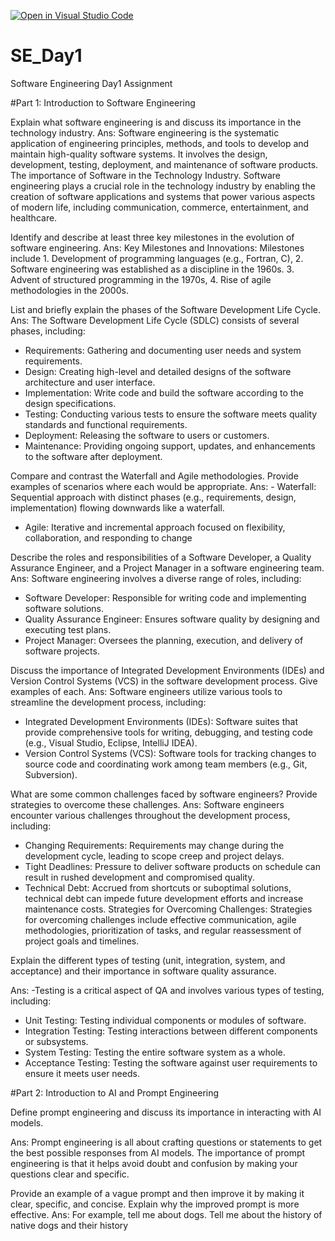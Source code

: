 [![Open in Visual Studio Code](https://classroom.github.com/assets/open-in-vscode-2e0aaae1b6195c2367325f4f02e2d04e9abb55f0b24a779b69b11b9e10269abc.svg)](https://classroom.github.com/online_ide?assignment_repo_id=15616040&assignment_repo_type=AssignmentRepo)
# SE_Day1
Software Engineering Day1 Assignment

#Part 1: Introduction to Software Engineering

Explain what software engineering is and discuss its importance in the technology industry.
Ans: Software engineering is the systematic application of engineering principles, methods, and tools to develop and maintain high-quality software systems. It involves the design, development, testing, deployment, and maintenance of software products.
The importance of Software in the Technology Industry.
Software engineering plays a crucial role in the technology industry by enabling the creation of software applications and systems that power various aspects of modern life, including communication, commerce, entertainment, and healthcare.
 

Identify and describe at least three key milestones in the evolution of software engineering.
Ans: Key Milestones and Innovations: Milestones include 1. Development of programming languages (e.g., Fortran, C), 2. Software engineering was established as a discipline in the 1960s. 3. Advent of structured programming in the 1970s, 4. Rise of agile methodologies in the 2000s.

List and briefly explain the phases of the Software Development Life Cycle.
Ans: The Software Development Life Cycle (SDLC) consists of several phases, including:
  - Requirements: Gathering and documenting user needs and system requirements.
  - Design: Creating high-level and detailed designs of the software architecture and user interface.
  - Implementation: Write code and build the software according to the design specifications.
  - Testing: Conducting various tests to ensure the software meets quality standards and functional requirements.
  - Deployment: Releasing the software to users or customers.
  - Maintenance: Providing ongoing support, updates, and enhancements to the software after deployment.


Compare and contrast the Waterfall and Agile methodologies. Provide examples of scenarios where each would be appropriate.
Ans:  - Waterfall: Sequential approach with distinct phases (e.g., requirements, design, implementation) flowing downwards like a waterfall.
  - Agile: Iterative and incremental approach focused on flexibility, collaboration, and responding to change


Describe the roles and responsibilities of a Software Developer, a Quality Assurance Engineer, and a Project Manager in a software engineering team.
Ans: Software engineering involves a diverse range of roles, including:
  - Software Developer: Responsible for writing code and implementing software solutions.
  - Quality Assurance Engineer: Ensures software quality by designing and executing test plans.
  - Project Manager: Oversees the planning, execution, and delivery of software projects.


Discuss the importance of Integrated Development Environments (IDEs) and Version Control Systems (VCS) in the software development process. Give examples of each.
Ans: Software engineers utilize various tools to streamline the development process, including:
  - Integrated Development Environments (IDEs): Software suites that provide comprehensive tools for writing, debugging, and testing code (e.g., Visual Studio, Eclipse, IntelliJ IDEA).
  - Version Control Systems (VCS): Software tools for tracking changes to source code and coordinating work among team members (e.g., Git, Subversion).


What are some common challenges faced by software engineers? Provide strategies to overcome these challenges.
Ans: Software engineers encounter various challenges throughout the development process, including:
  - Changing Requirements: Requirements may change during the development cycle, leading to scope creep and project delays.
  - Tight Deadlines: Pressure to deliver software products on schedule can result in rushed development and compromised quality.
  - Technical Debt: Accrued from shortcuts or suboptimal solutions, technical debt can impede future development efforts and increase maintenance costs.
Strategies for Overcoming Challenges: Strategies for overcoming challenges include effective communication, agile methodologies, prioritization of tasks, and regular reassessment of project goals and timelines.


Explain the different types of testing (unit, integration, system, and acceptance) and their importance in software quality assurance.

Ans: -Testing is a critical aspect of QA and involves various types of testing, including:
  - Unit Testing: Testing individual components or modules of software.
  - Integration Testing: Testing interactions between different components or subsystems.
  - System Testing: Testing the entire software system as a whole.
  - Acceptance Testing: Testing the software against user requirements to ensure it meets user needs.

#Part 2: Introduction to AI and Prompt Engineering


Define prompt engineering and discuss its importance in interacting with AI models.

Ans: Prompt engineering is all about crafting questions or statements to get the best possible responses from AI models.
The importance of prompt engineering is that it helps avoid doubt and confusion by making your questions clear and specific.

Provide an example of a vague prompt and then improve it by making it clear, specific, and concise. Explain why the improved prompt is more effective.
Ans: For example, tell me about dogs.
Tell me about the history of native dogs and their history


